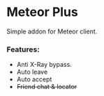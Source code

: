 # Meteor Plus

Simple addon for Meteor client.

### Features:
- Anti X-Ray bypass.
- Auto leave
- Auto accept
- ~~Friend chat & locator~~
